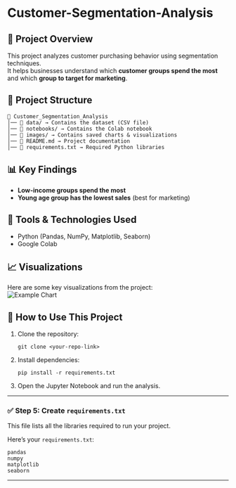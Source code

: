 # Customer-Segmentation-Analysis
## 📌 Project Overview  
This project analyzes customer purchasing behavior using segmentation techniques.  
It helps businesses understand which **customer groups spend the most** and which **group to target for marketing**.  

## 📂 Project Structure  
```
📂 Customer_Segmentation_Analysis  
│── 📂 data/ → Contains the dataset (CSV file)  
│── 📂 notebooks/ → Contains the Colab notebook  
│── 📂 images/ → Contains saved charts & visualizations  
│── 📜 README.md → Project documentation  
│── 📜 requirements.txt → Required Python libraries  
```

## 📊 Key Findings  
- **Low-income groups spend the most**  
- **Young age group has the lowest sales** (best for marketing)  

## 🔧 Tools & Technologies Used  
- Python (Pandas, NumPy, Matplotlib, Seaborn)  
- Google Colab  

## 📈 Visualizations  
Here are some key visualizations from the project:  
![Example Chart]()  

## 🚀 How to Use This Project  
1. Clone the repository:  
   ```
   git clone <your-repo-link>
   ```
2. Install dependencies:  
   ```
   pip install -r requirements.txt
   ```
3. Open the Jupyter Notebook and run the analysis.  
---

### **✅ Step 5: Create `requirements.txt`**  
This file lists all the libraries required to run your project.  

Here’s your `requirements.txt`:  

```
pandas  
numpy  
matplotlib  
seaborn  
```

---

